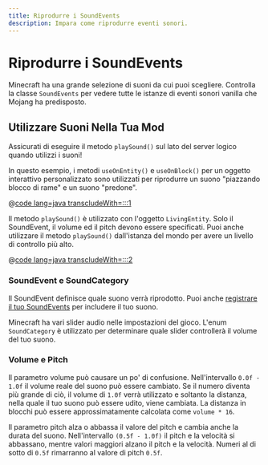 ```yaml
---
title: Riprodurre i SoundEvents
description: Impara come riprodurre eventi sonori.
---
```


# Riprodurre i SoundEvents

Minecraft ha una grande selezione di suoni da cui puoi scegliere. Controlla la classe `SoundEvents` per vedere tutte le istanze di eventi sonori vanilla che Mojang ha predisposto.

## Utilizzare Suoni Nella Tua Mod

Assicurati di eseguire il metodo `playSound()` sul lato del server logico quando utilizzi i suoni!

In questo esempio, i metodi `useOnEntity()` e `useOnBlock()` per un oggetto interattivo personalizzato sono utilizzati per riprodurre un suono "piazzando blocco di rame" e un suono "predone".

@[code lang=java transcludeWith=:::1](@/reference/latest/src/main/java/com/example/docs/item/CustomSoundItem.java)

Il metodo `playSound()` è utilizzato con l'oggetto `LivingEntity`. Solo il SoundEvent, il volume ed il pitch devono essere specificati. Puoi anche utilizzare il metodo `playSound()` dall'istanza del mondo per avere un livello di controllo più alto.

@[code lang=java transcludeWith=:::2](@/reference/latest/src/main/java/com/example/docs/item/CustomSoundItem.java)

### SoundEvent e SoundCategory

Il SoundEvent definisce quale suono verrà riprodotto. Puoi anche [registrare il tuo SoundEvents](./custom) per includere il tuo suono.

Minecraft ha vari slider audio nelle impostazioni del gioco. L'enum `SoundCategory` è utilizzato per determinare quale slider controllerà il volume del tuo suono.

### Volume e Pitch

Il parametro volume può causare un po' di confusione. Nell'intervallo `0.0f - 1.0f` il volume reale del suono può essere cambiato. Se il numero diventa più grande di ciò, il volume di `1.0f` verrà utilizzato e soltanto la distanza, nella quale il tuo suono può essere udito, viene cambiata. La distanza in blocchi può essere approssimatamente calcolata come `volume * 16`.

Il parametro pitch alza o abbassa il valore del pitch e cambia anche la durata del suono. Nell'intervallo `(0.5f - 1.0f)` il pitch e la velocità si abbassano, mentre valori maggiori alzano il pitch e la velocità. Numeri al di sotto di `0.5f` rimarranno al valore di pitch `0.5f`.
